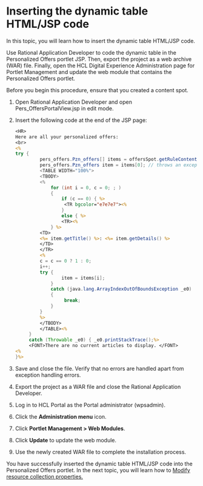 # Inserting the dynamic table HTML/JSP code

In this topic, you will learn how to insert the dynamic table HTML/JSP code.  

Use Rational Application Developer to code the dynamic table in the Personalized Offers portlet JSP. Then, export the project as a web archive (WAR) file. Finally, open the HCL Digital Experience Administration page for Portlet Management and update the web module that contains the Personalized Offers portlet.

Before you begin this procedure, ensure that you created a content spot.

1. Open Rational Application Developer and open Pers_OffersPortalView.jsp in edit mode.

2. Insert the following code at the end of the JSP page:

   ```jsp
   <HR>  
   Here are all your personalized offers:    
   <br>    
   <%    
   try {    
            pers_offers.Pzn_offers[] items = offersSpot.getRuleContent();    
            pers_offers.Pzn_offers item = items[0]; // throws an exception if empty. %>    
            <TABLE WIDTH="100%">    
            <TBODY>    
            <%    
                for (int i = 0, c = 0; ; ) 
                {    
                    if (c == 0) { %>    
                     <TR bgcolor="e7e7e7"><%        
                    }    
                    else { %>    
                    <TR><%        
                } %>    
            <TD>
            <%= item.getTitle() %>: <%= item.getDetails() %>             
            </TD>    
            </TR>
            <%    
            c = c == 0 ? 1 : 0;
            i++;    
            try {    
                    item = items[i];    
                }    
                catch (java.lang.ArrayIndexOutOfBoundsException _e0) 
                {    
                     break;    
                }  
            } 
            %>    
            </TBODY>
            </TABLE><%    
        }    
        catch (Throwable _e0) { _e0.printStackTrace();%>     
        <FONT>There are no current articles to display. </FONT>  
   <%    
   }%>
   ```

3. Save and close the file. Verify that no errors are handled apart from exception handling errors.

4. Export the project as a WAR file and close the Rational Application Developer.

5. Log in to HCL Portal as the Portal administrator (wpsadmin).  

6. Click the **Administration menu** icon.

7. Click **Portlet Management > Web Modules**.

8. Click **Update** to update the web module.

9. Use the newly created WAR file to complete the installation process.

You have successfully inserted the dynamic table HTML/JSP code into the Personalized Offers portlet. In the next topic, you will learn how to [Modify resource collection properties.](./pzn_demo_modify_resource_collection_properties.md)
